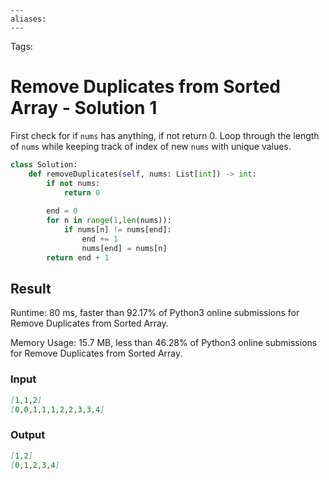 ```
---
aliases:
---
```

Tags:

# Remove Duplicates from Sorted Array - Solution 1
First check for if `nums` has anything, if not return 0. Loop through the length of `nums` while keeping track of index of new `nums` with unique values.

```python
class Solution:
    def removeDuplicates(self, nums: List[int]) -> int:
        if not nums:
            return 0
        
        end = 0
        for n in range(1,len(nums)):
            if nums[n] != nums[end]:
                end += 1
                nums[end] = nums[n]
        return end + 1
```

## Result
Runtime: 80 ms, faster than 92.17% of Python3 online submissions for Remove Duplicates from Sorted Array.

Memory Usage: 15.7 MB, less than 46.28% of Python3 online submissions for Remove Duplicates from Sorted Array.

### Input
```md
[1,1,2]  
[0,0,1,1,1,2,2,3,3,4]
```

### Output
```md
[1,2]  
[0,1,2,3,4]
```